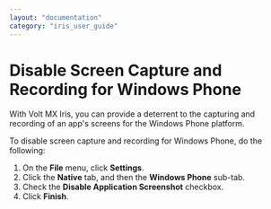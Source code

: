 ```yaml
---
layout: "documentation"
category: "iris_user_guide"
---
```

                          


Disable Screen Capture and Recording for Windows Phone
======================================================

With Volt MX Iris, you can provide a deterrent to the capturing and recording of an app's screens for the Windows Phone platform.

To disable screen capture and recording for Windows Phone, do the following:

1.  On the **File** menu, click **Settings**.
2.  Click the **Native** tab, and then the **Windows Phone** sub-tab.
3.  Check the **Disable Application Screenshot** checkbox.
4.  Click **Finish**.
